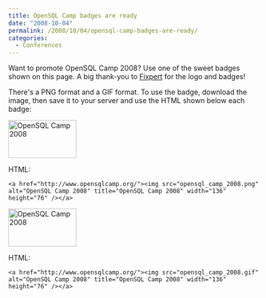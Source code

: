 ```yaml
---
title: OpenSQL Camp badges are ready
date: "2008-10-04"
permalink: /2008/10/04/opensql-camp-badges-are-ready/
categories:
  - Conferences
---
```

Want to promote OpenSQL Camp 2008? Use one of the sweet badges shown on this page. A big thank-you to [Fixpert][1] for the logo and badges!

There's a PNG format and a GIF format. To use the badge, download the image, then save it to your server and use the HTML shown below each badge:

[<img src="http://www.xaprb.com/blog/wp-content/uploads/2008/10/opensql_camp_2008.png" alt="OpenSQL Camp 2008" title="OpenSQL Camp 2008" width="136" height="76" class="size-full wp-image-589" />][2]

HTML:

`<a href="http://www.opensqlcamp.org/"><img src="opensql_camp_2008.png" alt="OpenSQL Camp 2008" title="OpenSQL Camp 2008" width="136" height="76" /></a>`

[<img src="http://www.xaprb.com/blog/wp-content/uploads/2008/10/opensql_camp_2008.gif" alt="OpenSQL Camp 2008" title="OpenSQL Camp 2008" width="136" height="76" class="size-full wp-image-588" />][2]

HTML:

`<a href="http://www.opensqlcamp.org/"><img src="opensql_camp_2008.gif" alt="OpenSQL Camp 2008" title="OpenSQL Camp 2008" width="136" height="76" /></a>`

 [1]: http://www.fixpert.com/
 [2]: http://www.opensqlcamp.org/
